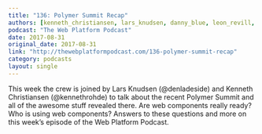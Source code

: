 ```yaml
---
title: "136: Polymer Summit Recap"
authors: [kenneth_christiansen, lars_knudsen, danny_blue, leon_revill, amal_hussein]
podcast: "The Web Platform Podcast"
date: 2017-08-31
original_date: 2017-08-31
link: "http://thewebplatformpodcast.com/136-polymer-summit-recap"
category: podcasts
layout: single
---
```


This week the crew is joined by Lars Knudsen (@denladeside) and Kenneth Christiansen (@kennethrohde) to talk about the recent Polymer Summit and all of the awesome stuff revealed there. Are web components really ready? Who is using web components? Answers to these questions and more on this week’s episode of the Web Platform Podcast.